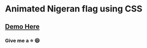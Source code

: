 # Animated Nigeran flag using CSS
## [Demo Here](https://developerayo.github.io/nigerian-flag-css/)


### Give me a :star: :smile:
